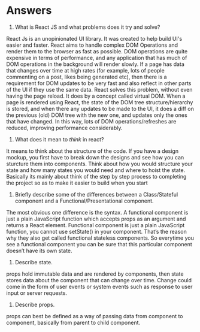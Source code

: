 # Answers

1.  What is React JS and what problems does it try and solve?

React Js is an unopinionated UI library. It was created to help build UI's easier and faster. React aims to handle complex DOM Operations and render them to the browser as fast as possible. DOM operations are quite expensive in terms of performance, and any application that has much of DOM operations in the background will render slowly.
If a page has data that changes over time at high rates (for example, lots of people commenting on a post, likes being generated etc), then there is a requirement for DOM updates to be very fast and also reflect in other parts of the UI if they use the same data. React solves this problem, without even having the page reload. It does by a concept called virtual DOM. When a page is rendered using React, the state of the DOM tree structure/hierarchy is stored, and when there any updates to be made to the UI, it does a diff on the previous (old) DOM tree with the new one, and updates only the ones that have changed. In this way, lots of DOM operations/refreshes are reduced, improving performance considerably.


1.  What does it mean to _think_ in react?

It means to think about the structure of the code. If you have a design mockup, you first have to break down the designs and see how you can sturcture them into components. Think about how you would structure your state and how many states you would need and where to hoist the state. Basically its mainly about think of the step by step process to completing the project so as to make it easier to build when you start


1.  Briefly describe some of the differences between a Class/Stateful component and a Functional/Presentational component.

The most obvious one difference is the syntax. A functional component is just a plain JavaScript function which accepts props as an argument and returns a React element.
Functional component is just a plain JavaScript function, you cannot use setState() in your component. That’s the reason why they also get called functional stateless components. So everytime you see a functional component you can be sure that this particular component doesn’t have its own state.


1.  Describe state.

props hold immutable data and are rendered by components, then state stores data about the component that can change over time. Change could come in the form of user events or system events such as response to user input or server requests.


1.  Describe props.

props can best be defined as a way of passing data from component to component, basically from parent to child component. 
